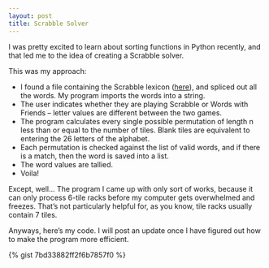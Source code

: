 ```yaml
---
layout: post
title: Scrabble Solver
---
```


I was pretty excited to learn about sorting functions in Python recently, and that led me to the idea of creating a Scrabble solver. 

This was my approach:

* I found a file containing the Scrabble lexicon ([here](https://github.com/ikhramts/isaword/blob/master/dictionaries/owl2-lwl.txt)), and spliced out all the words. My program imports the words into a string.
* The user indicates whether they are playing Scrabble or Words with Friends – letter values are different between the two games.
* The program calculates every single possible permutation of length n less than or equal to the number of tiles. Blank tiles are equivalent to entering the 26 letters of the alphabet.
* Each permutation is checked against the list of valid words, and if there is a match, then the word is saved into a list.
* The word values are tallied.
* Voila!

Except, well... The program I came up with only sort of works, because it can only process 6-tile racks before my computer gets overwhelmed and freezes. That’s not particularly helpful for, as you know, tile racks usually contain 7 tiles.

Anyways, here’s my code. I will post an update once I have figured out how to make the program more efficient.

{% gist 7bd33882ff2f6b7857f0 %}
